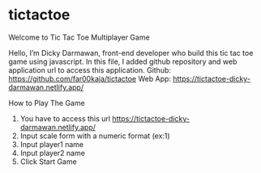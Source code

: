 # tictactoe
Welcome to Tic Tac Toe Multiplayer Game

Hello, I’m Dicky Darmawan, front-end developer who build this tic tac toe game using javascript. In this file, I added github repository and web application url to access this application. 
Github: https://github.com/far00kaja/tictactoe
Web App: https://tictactoe-dicky-darmawan.netlify.app/


How to Play The Game
1.	You have to access this url https://tictactoe-dicky-darmawan.netlify.app/
2.	Input scale form with a numeric format (ex:1)
3.	Input player1 name
4.	Input player2 name
5.	Click Start Game
